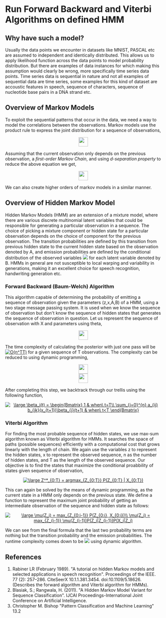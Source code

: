 # Run Forward Backward and Viterbi Algorithms on defined HMM

## Why have such a model?
Usually the data points we encounter in datasets like MNIST, PASCAL etc are assumed to independent and identically distributed. This allows us to apply likelihood function across the data points to model probability distribution. But there are examples of data instances for which making this assumption would clearly be wrong, more specifically time series data points. Time series data is sequential in nature and not all examples of sequential data are time series, some examples for this kind of dataset are accoustic features in speech, sequence of characters, sequence of nucleotide base pairs in a DNA strand etc. 

## Overview of Markov Models
To exploit the sequential patterns that occur in the data, we need a way to model the correlations between the observations. Markov models use the product rule to express the joint distribution for a sequence of observations, 
<br>
<p align= "center">
<img src="https://render.githubusercontent.com/render/math?math=P(x_1, x_2, ..., x_n) = \Pi^n_{i=2} \ p(x_i\ |\ x_1,..., x_{i-1}) " height="30">
</p>
Assuming that the current observation only depends on the previous observation, a <i>first-order Markov Chain</i>, and using <i>d-separation property</i> to reduce the above equation we get, 
<br>
<p align= "center">
<img src="https://render.githubusercontent.com/render/math?math=P(x_1, x_2, ..., x_n) = p(x_1) \Pi^n_{i=2} p(x_i\ |\ x_{i-1}) " height="30">
</p>
We can also create higher orders of markov models in a similar manner.

## Overview of Hidden Markov Model 
Hidden Markov Models (HMM) are an extension of a mixture model, where there are various discrete multinomial latent variables that could be responsible for generating a particular observation in a sequence. The choice of picking a mixture component or hidden state for a particular observation depends on the choice of component for the previous observation. The transition probabilities are defined by this transition from previous hidden state to the current hidden state based on the observation denoted by A, and emission probabilities are defined by the conditional distribution of the observed variables <img src="https://render.githubusercontent.com/render/math?math=p(x_n|z_n,\phi)"> for each latent variable denoted by B. HMMs in general are not susceptible to local warping and variability in generations, making it an excellent choice for speech recognition, handwriting generation etc. 

### Forward Backward (Baum-Welch) Algorithm 
This algorithm capable of determining the probability of emitting a sequence of observation given the parameters (z,x,A,B) of a HMM, using a two stage message passing system. It is used when we know the sequence of observation but don't know the sequence of hidden states that generates the sequence of observation in question. Let us represent the sequence of observation with X and parameters using theta,

<p align= "center">
<img src="https://render.githubusercontent.com/render/math?math=P(X^T\ |\ \theta) = \Sigma_{n^T}\ p(X^T, Z^T)" height="30">
</p>
The time complexity of calculating the posterior with just one pass will be <a href="https://www.codecogs.com/eqnedit.php?latex=O(n^TT)" target="_blank"><img src="https://latex.codecogs.com/gif.latex?O(n^TT)" title="O(n^TT)" /></a> for a given sequence of T observations. The complexity can be reduced to  using dynamic programming, 
<p align= "center">
<img src="https://render.githubusercontent.com/render/math?math=\alpha_j(t) = p(x_1,....x_t, z_t = j)" height="30">
  <br>
<img src="https://render.githubusercontent.com/render/math?math=\alpha_j(t%2B1) = b_{jk}(x_{t%2B1}) \Sigma^n_{i=1} \ a_{ij}\alpha_i(t)" height="30">  
</p>
After completing this step, we backtrack through our trellis using the following function, 
<p align= "center">
<a href="https://www.codecogs.com/eqnedit.php?latex=\large&space;\beta_i(t)&space;=&space;\begin{Bmatrix}&space;1&space;&&space;when\&space;t=T\\&space;\sum_{j=0}^{n}&space;a_{ij}&space;b_{jk}(x_{t&plus;1})\beta_{j}(t&plus;1)&space;&&space;when\&space;t<T&space;\end{Bmatrix}" target="_blank"><img src="https://latex.codecogs.com/gif.latex?\large&space;\beta_i(t)&space;=&space;\begin{Bmatrix}&space;1&space;&&space;when\&space;t=T\\&space;\sum_{j=0}^{n}&space;a_{ij}&space;b_{jk}(x_{t&plus;1})\beta_{j}(t&plus;1)&space;&&space;when\&space;t<T&space;\end{Bmatrix}" title="\large \beta_i(t) = \begin{Bmatrix} 1 & when\ t=T\\ \sum_{j=0}^{n} a_{ij} b_{jk}(x_{t+1})\beta_{j}(t+1) & when\ t<T \end{Bmatrix}" /></a>
</p>

### Viterbi Algorithm
For finding the most probable sequence of hidden states, we use max-sum algorithm known as Viterbi algorithm for HMMs. It searches the space of paths (possible sequences) efficiently with a computational cost that grows linearly with the length of chain. We again use the variables z to represent the hidden states, x to represent the observed sequence, n as the number of hidden states, and T as the length of the observed sequence. Our objective is to find the states that maximize the conditional proabbility of states given sequence of observation, 
<br>

<p align= "center">
  <a href="https://www.codecogs.com/eqnedit.php?latex=\large&space;Z^*_{0:T}&space;=&space;argmax_{Z_{0:T}}&space;P(Z_{0:T}&space;|&space;X_{0:T})" target="_blank"><img src="https://latex.codecogs.com/gif.latex?\large&space;Z^*_{0:T}&space;=&space;argmax_{Z_{0:T}}&space;P(Z_{0:T}&space;|&space;X_{0:T})" title="\large Z^*_{0:T} = argmax_{Z_{0:T}} P(Z_{0:T} | X_{0:T})" /></a>
</p>

This can again be solved by the means of dynamic programming, as the current state in a HMM only depends on the previous state. We define a function to represent the maximum joint probability of getting an intermediate observation of the sequence and hidden state as follows:
<p align= "center">
<a href="https://www.codecogs.com/eqnedit.php?latex=\large&space;\mu(Z_i)&space;=&space;max_{Z_{0:i-1}}&space;P(Z_{0:i},&space;X_{0:i})\\&space;\mu(Z_i)&space;=&space;max_{Z_{i-1}}&space;\mu(Z_{i-1})P(Z_i|Z_{i-1})P(X_i|Z_i)" target="_blank"><img src="https://latex.codecogs.com/gif.latex?\large&space;\mu(Z_i)&space;=&space;max_{Z_{0:i-1}}&space;P(Z_{0:i},&space;X_{0:i})\\&space;\mu(Z_i)&space;=&space;max_{Z_{i-1}}&space;\mu(Z_{i-1})P(Z_i|Z_{i-1})P(X_i|Z_i)" title="\large \mu(Z_i) = max_{Z_{0:i-1}} P(Z_{0:i}, X_{0:i})\\ \mu(Z_i) = max_{Z_{i-1}} \mu(Z_{i-1})P(Z_i|Z_{i-1})P(X_i|Z_i)" /></a>
</p>
We can see from the final formula that the last two probability terms are nothing but the transition probability and the emission probabilities. The runtime complexity comes down to be <img src="https://render.githubusercontent.com/render/math?math=O(n^2.T)"> using dynamic algorithm. 

## References 
1.  Rabiner LR (February 1989). "A tutorial on hidden Markov models and selected applications in speech recognition". Proceedings of the IEEE. 77 (2): 257–286. CiteSeerX 10.1.1.381.3454. doi:10.1109/5.18626. (Describes the forward algorithm and Viterbi algorithm for HMMs).
2.  Blasiak, S.; Rangwala, H. (2011). "A Hidden Markov Model Variant for Sequence Classification". IJCAI Proceedings-International Joint Conference on Artificial Intelligence.
3.  Christopher M. Bishop "Pattern Classification and Machine Learning" 13.2 
